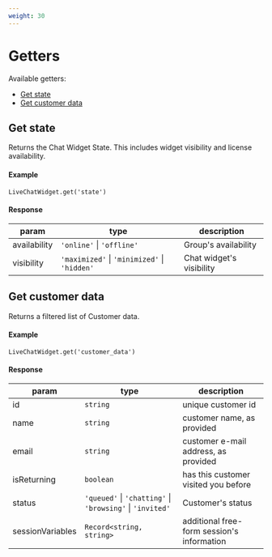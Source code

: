```yaml
---
weight: 30
---
```


# Getters

Available getters:

- [Get state](#get-state)
- [Get customer data](#get-customer-data)

## Get state

Returns the Chat Widget State.
This includes widget visibility and license availability.

#### Example

`LiveChatWidget.get('state')`

#### Response

| param        | type                                         | description              |
| ------------ | -------------------------------------------- | ------------------------ |
| availability | `'online'` \| `'offline'`                    | Group's availability     |
| visibility   | `'maximized'` \| `'minimized'` \| `'hidden'` | Chat widget's visibility |

## Get customer data

Returns a filtered list of Customer data.

#### Example

`LiveChatWidget.get('customer_data')`

#### Response

| param            | type                                                      | description                                |
| ---------------- | --------------------------------------------------------- | ------------------------------------------ |
| id               | `string`                                                  | unique customer id                         |
| name             | `string`                                                  | customer name, as provided                 |
| email            | `string`                                                  | customer e-mail address, as provided       |
| isReturning      | `boolean`                                                 | has this customer visited you before       |
| status           | `'queued'` \| `'chatting'` \| `'browsing'` \| `'invited'` | Customer's status                          |
| sessionVariables | `Record<string, string>`                                  | additional free-form session's information |
